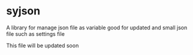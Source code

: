 # syjson
A library for manage json file as variable good for updated and small json file such as settings file

This file will be updated soon
